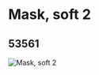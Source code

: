 # Mask, soft 2
## 53561
![Mask, soft 2](https://lc-www-live-s.legocdn.com/media/bricks/5/2/4294916.jpg)